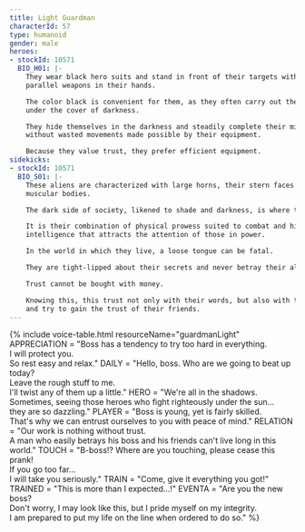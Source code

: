 ```yaml
---
title: Light Guardman
characterId: 57
type: humanoid
gender: male
heroes:
- stockId: 10571
  BIO_H01: |-
    They wear black hero suits and stand in front of their targets with black
    parallel weapons in their hands.

    The color black is convenient for them, as they often carry out their tasks
    under the cover of darkness.

    They hide themselves in the darkness and steadily complete their missions
    without wasted movements made possible by their equipment.

    Because they value trust, they prefer efficient equipment.
sidekicks:
- stockId: 10571
  BIO_S01: |-
    These aliens are characterized with large horns, their stern faces and muscular,
    muscular bodies.

    The dark side of society, likened to shade and darkness, is where they belong.

    It is their combination of physical prowess suited to combat and high
    intelligence that attracts the attention of those in power.

    In the world in which they live, a loose tongue can be fatal.

    They are tight-lipped about their secrets and never betray their allies.

    Trust cannot be bought with money.

    Knowing this, this trust not only with their words, but also with their actions,
    and try to gain the trust of their friends.
---
```


{% include voice-table.html resourceName="guardmanLight"
APPRECIATION = "Boss has a tendency to try too hard in everything.<br>I will protect you.<br>So rest easy and relax."
DAILY = "Hello, boss. Who are we going to beat up today?<br>Leave the rough stuff to me.<br>I'll twist any of them up a little."
HERO = "We're all in the shadows.<br>Sometimes, seeing those heroes who fight righteously under the sun…<br>they are so dazzling."
PLAYER = "Boss is young, yet is fairly skilled.<br>That's why we can entrust ourselves to you with peace of mind."
RELATION = "Our work is nothing without trust.<br>A man who easily betrays his boss and his friends can't live long in this world."
TOUCH = "B-boss!? Where are you touching, please cease this prank!<br>If you go too far…<br>I will take you seriously."
TRAIN = "Come, give it everything you got!"
TRAINED = "This is more than I expected…!"
EVENTA = "Are you the new boss?<br>Don't worry, I may look like this, but I pride myself on my integrity.<br>I am prepared to put my life on the line when ordered to do so."
%}


